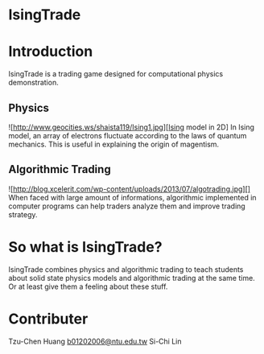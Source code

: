 IsingTrade
==========

# Introduction
IsingTrade is a trading game designed for computational physics demonstration.

## Physics
![http://www.geocities.ws/shaista119/Ising1.jpg][Ising model in 2D]
In Ising model, an array of electrons fluctuate according to the laws of quantum mechanics. This is useful in explaining the origin of magentism.

## Algorithmic Trading
![http://blog.xcelerit.com/wp-content/uploads/2013/07/algotrading.jpg][]
When faced with large amount of informations, algorithmic implemented in computer programs can help traders analyze them and improve trading strategy.

# So what is IsingTrade?

IsingTrade combines physics and algorithmic trading to teach students about solid state physics models and algorithmic trading at the same time. Or at least give them a feeling about these stuff.

# Contributer

Tzu-Chen Huang
<b01202006@ntu.edu.tw>
Si-Chi Lin
